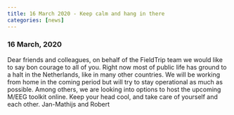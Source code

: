 ```yaml
---
title: 16 March 2020 - Keep calm and hang in there
categories: [news]
---
```


### 16 March, 2020

Dear friends and colleagues, on behalf of the FieldTrip team we would like to say bon courage to all of you. Right now most of public life has ground to a halt in the Netherlands, like in many other countries. We will be working from home in the coming period but will try to stay operational as much as possible. Among others, we are looking into options to host the upcoming M/EEG toolkit online. Keep your head cool, and take care of yourself and each other. Jan-Mathijs and Robert
